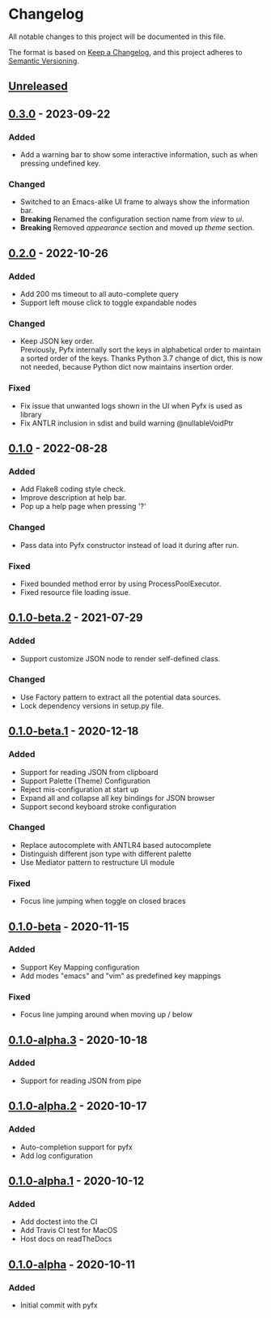 # Changelog

All notable changes to this project will be documented in this file.

The format is based on [Keep a Changelog](https://keepachangelog.com/en/1.0.0/),
and this project adheres to [Semantic Versioning](https://semver.org/spec/v2.0.0.html).

## [Unreleased]


## [0.3.0] - 2023-09-22
### Added
- Add a warning bar to show some interactive information, such as when pressing undefined key.

### Changed
- Switched to an Emacs-alike UI frame to always show the information bar.
- **Breaking** Renamed the configuration section name from *view* to *ui*.
- **Breaking** Removed *appearance* section and moved up *theme* section.

## [0.2.0] - 2022-10-26

### Added
- Add 200 ms timeout to all auto-complete query
- Support left mouse click to toggle expandable nodes

### Changed
- Keep JSON key order.  
  Previously, Pyfx internally sort the keys in alphabetical order to maintain 
  a sorted order of the keys. Thanks Python 3.7 change of dict, this is now not needed,
  because Python dict now maintains insertion order.

### Fixed
- Fix issue that unwanted logs shown in the UI when Pyfx is used as library
- Fix ANTLR inclusion in sdist and build warning @nullableVoidPtr

## [0.1.0] - 2022-08-28

### Added
- Add Flake8 coding style check.
- Improve description at help bar.
- Pop up a help page when pressing '?'

### Changed
- Pass data into Pyfx constructor instead of load it during after run.

### Fixed
- Fixed bounded method error by using ProcessPoolExecutor.
- Fixed resource file loading issue. 

## [0.1.0-beta.2] - 2021-07-29

### Added
- Support customize JSON node to render self-defined class.

### Changed
- Use Factory pattern to extract all the potential data sources.
- Lock dependency versions in setup.py file.

## [0.1.0-beta.1] - 2020-12-18

### Added
- Support for reading JSON from clipboard
- Support Palette (Theme) Configuration
- Reject mis-configuration at start up
- Expand all and collapse all key bindings for JSON browser
- Support second keyboard stroke configuration

### Changed
- Replace autocomplete with ANTLR4 based autocomplete
- Distinguish different json type with different palette
- Use Mediator pattern to restructure UI module

### Fixed
- Focus line jumping when toggle on closed braces

## [0.1.0-beta] - 2020-11-15

### Added

- Support Key Mapping configuration
- Add modes "emacs" and "vim" as predefined key mappings

### Fixed

- Focus line jumping around when moving up / below

## [0.1.0-alpha.3] - 2020-10-18

### Added

- Support for reading JSON from pipe

## [0.1.0-alpha.2] - 2020-10-17

### Added

- Auto-completion support for pyfx
- Add log configuration

## [0.1.0-alpha.1] - 2020-10-12

### Added

- Add doctest into the CI
- Add Travis CI test for MacOS
- Host docs on readTheDocs

## [0.1.0-alpha] - 2020-10-11

### Added

- Initial commit with pyfx

[unreleased]: https://github.com/cielong/pyfx/compare/v0.3.0...HEAD
[0.3.0]: https://github.com/cielong/pyfx/compare/v0.2.0...v0.3.0
[0.2.0]: https://github.com/cielong/pyfx/compare/v0.1.0...v0.2.0
[0.1.0]: https://github.com/cielong/pyfx/compare/v0.1.0-beta.2...v0.1.0
[0.1.0-beta.2]: https://github.com/cielong/pyfx/compare/v0.1.0-beta.1...v0.1.0-beta.2
[0.1.0-beta.1]: https://github.com/cielong/pyfx/compare/v0.1.0-beta...v0.1.0-beta.1
[0.1.0-beta]: https://github.com/cielong/pyfx/compare/v0.1.0-alpha.3...v0.1.0-beta
[0.1.0-alpha.3]: https://github.com/cielong/pyfx/compare/v0.1.0-alpha.2...v0.1.0-alpha.3
[0.1.0-alpha.2]: https://github.com/cielong/pyfx/compare/v0.1.0-alpha.1...v0.1.0-alpha.2
[0.1.0-alpha.1]: https://github.com/cielong/pyfx/compare/v0.1.0-alpha...v0.1.0-alpha.1
[0.1.0-alpha]: https://github.com/cielong/pyfx/v0.1.0-alpha
